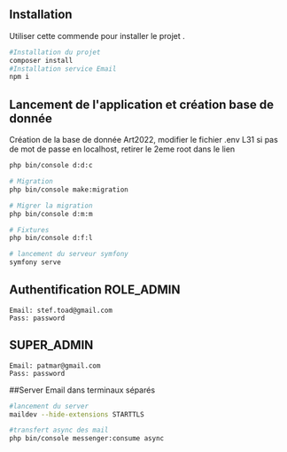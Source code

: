 
## Installation

Utiliser cette commende pour installer le projet .

```bash
#Installation du projet
composer install 
#Installation service Email
npm i 
```

## Lancement de l'application et création base de donnée
Création de la base de donnée Art2022, modifier le fichier .env L31 si pas de mot de passe en localhost, retirer le 2eme root dans le lien
```bash
php bin/console d:d:c

# Migration
php bin/console make:migration

# Migrer la migration
php bin/console d:m:m 

# Fixtures
php bin/console d:f:l

# lancement du serveur symfony 
symfony serve 
```

## Authentification ROLE_ADMIN

`Email: stef.toad@gmail.com` <br>
`Pass: password`

## SUPER_ADMIN <br>
`Email: patmar@gmail.com` <br>
`Pass: password`


##Server Email dans terminaux séparés
```bash
#lancement du server
maildev --hide-extensions STARTTLS  

#transfert async des mail
php bin/console messenger:consume async 
```




